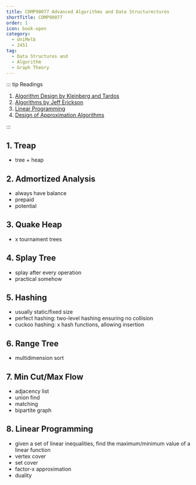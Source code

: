 ```yaml
---
title: COMP90077 Advanced Algorithms and Data Structurectures
shortTitle: COMP90077
order: 1
icon: book-open
category:
  - UniMelb
  - 24S1
tag:
  - Data Structures and 
  - Algorithm
  - Graph Theory
---
```


::: tip Readings

1. [Algorithm Design by Kleinberg and Tardos](https://www.cs.princeton.edu/~wayne/kleinberg-tardos/)
2. [Algorithms by Jeff Erickson](https://jeffe.cs.illinois.edu/teaching/algorithms/book/Algorithms-JeffE.pdf)
3. [Linear Programming](https://jeffe.cs.illinois.edu/teaching/algorithms/notes/H-lp.pdf)
4. [Design of Approximation Algorithms](https://www.designofapproxalgs.com/book.pdf)

:::

## 1. Treap

- tree + heap

## 2. Admortized Analysis

- always have balance
- prepaid
- potential

## 3. Quake Heap

- x tournament trees

## 4. Splay Tree

- splay after every operation
- practical somehow

## 5. Hashing

- usually static/fixed size
- perfect hashing: two-level hashing ensuring no collision
- cuckoo hashing: x hash functions, allowing insertion

## 6. Range Tree

- multidimension sort

## 7. Min Cut/Max Flow

- adjacency list
- union find
- matching
- bipartite graph

## 8. Linear Programming

- given a set of linear inequalities, find the maximum/minimum value of a linear function
- vertex cover
- set cover
- factor-x approximation
- duality